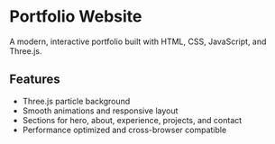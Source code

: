 # Portfolio Website

A modern, interactive portfolio built with HTML, CSS, JavaScript, and Three.js.

## Features
- Three.js particle background
- Smooth animations and responsive layout
- Sections for hero, about, experience, projects, and contact
- Performance optimized and cross-browser compatible

